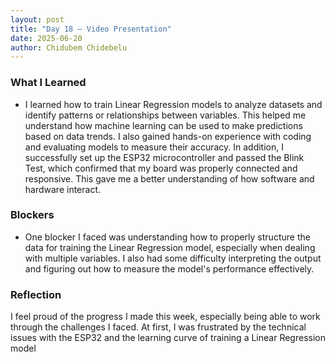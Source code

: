 ```yaml
---
layout: post
title: "Day 18 – Video Presentation"
date: 2025-06-20
author: Chidubem Chidebelu
---
```


### What I Learned
- I learned how to train Linear Regression models to analyze datasets and identify patterns or relationships between variables. This helped me understand how machine learning can be used to make predictions based on data trends. I also gained hands-on experience with coding and evaluating models to measure their accuracy. In addition, I successfully set up the ESP32 microcontroller and passed the Blink Test, which confirmed that my board was properly connected and responsive. This gave me a better understanding of how software and hardware interact. 

### Blockers
- One blocker I faced was understanding how to properly structure the data for training the Linear Regression model, especially when dealing with multiple variables. I also had some difficulty interpreting the output and figuring out how to measure the model's performance effectively.

### Reflection
I feel proud of the progress I made this week, especially being able to work through the challenges I faced. At first, I was frustrated by the technical issues with the ESP32 and the learning curve of training a Linear Regression model
